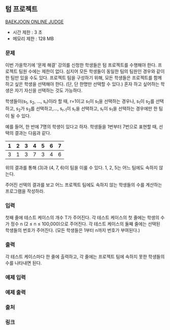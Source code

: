 ## 텀 프로젝트

[BAEKJOON ONLINE JUDGE](https://www.acmicpc.net/problem/9466)

- 시간 제한 : 3 초
- 메모리 제한 : 128 MB

### 문제

이번 가을학기에 '문제 해결' 강의를 신청한 학생들은 텀 프로젝트를 수행해야 한다.
프로젝트 팀원 수에는 제한이 없다.
심지어 모든 학생들이 동일한 팀의 팀원인 경우와 같이 한 팀만 있을 수도 있다.
프로젝트 팀을 구성하기 위해,
모든 학생들은 프로젝트를 함께하고 싶은 학생을 선택해야 한다.
(단, 단 한명만 선택할 수 있다.)
혼자 하고 싶어하는 학생은 자기 자신을 선택하는 것도 가능하다.

학생들이(s<sub>1</sub>, s<sub>2</sub>, ..., s<sub>r</sub>)이라 할 때,
r=1이고 s<sub>1</sub>이 s<sub>1</sub>을 선택하는 경우나,
s<sub>1</sub>이 s<sub>2</sub>를 선택하고,
s<sub>2</sub>가 s<sub>3</sub>를 선택하고,...,
s<sub>r-1</sub>이 s<sub>r</sub>을 선택하고,
s<sub>r</sub>이 s<sub>1</sub>을 선택하는 경우에만 한 팀이 될 수 있다.

예를 들어, 한 반에 7명의 학생이 있다고 하자. 학생들을 1번부터 7번으로 표현할 때, 선택의 결과는 다음과 같다.

| 1 | 2 | 3 | 4 | 5 | 6 | 7 |
|---|---|---|---|---|---|---|
| 3 | 1 | 3 | 7 | 3 | 4 | 6 |

위의 결과를 통해 (3)과 (4, 7, 6)이 팀을 이룰 수 있다.
1, 2, 5는 어느 팀에도 속하지 않는다.

주어진 선택의 결과를 보고
어느 프로젝트 팀에도 속하지 않는 학생들의 수를 계산하는 프로그램을 작성하라.

### 입력

첫째 줄에 테스트 케이스의 개수 T가 주어진다. 각 테스트 케이스의 첫 줄에는
학생의 수가 정수 n (2 ≤ n ≤ 100,000)으로 주어진다.
각 테스트 케이스의 둘째 줄에는 선택된 학생들의 번호가 주어진다.
(모든 학생들은 1부터 n까지 번호가 부여된다.)

### 출력

각 테스트 케이스마다 한 줄에 출력하고,
각 줄에는 프로젝트 팀에 속하지 못한 학생들의 수를 나타내면 된다.

### 예제 입력

### 예제 출력

### 출처

### 링크
